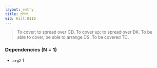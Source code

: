 ```yaml
---
layout: entry
title: ཁེབས་
vid: Hill:0110
---
```

> To cover; to spread over CD. To cover up; to spread over DK. To be able to cover, be able to arrange DS. To be covered TC.
### Dependencies (N = 1)
* `arg2` 1
